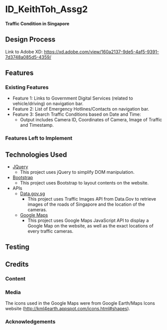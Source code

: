 # ID_KeithToh_Assg2
#### Traffic Condition in Singapore

## Design Process
Link to Adobe XD: https://xd.adobe.com/view/160a2137-9de5-4af5-9391-7d3748a085d5-4359/ 

## Features
### Existing Features 
* Feature 1: Links to Government Digital Services (related to vehicle/driving) on navigation bar.
* Feature 2: List of Emergency Hotlines/Contacts on navigation bar.
* Feature 3: Search Traffic Conditions based on Date and Time:
    * Output includes Camera ID, Coordinates of Camera, Image of Traffic and Timestamp.
### Features Left to Implement
## Technologies Used
* [JQuery](https://jquery.com)
    * This project uses jQuery to simplify DOM manipulation.
* [Bootstrap](https://getbootstrap.com/)
    * This project uses Bootstrap to layout contents on the website.
* APIs
    * [Data.gov.sg](https://data.gov.sg/)
        * This project uses Traffic Images API from Data.Gov to retrieve images of the roads of Singapore and the location of the cameras. 
    * [Google Maps](https://developers.google.com/maps/apis-by-platform)
        * This project uses Google Maps JavaScript API to display a Google Map on the website, as well as the exact locations of every traffic cameras.
## Testing

## Credits
### Content
### Media
The icons used in the Google Maps were from Google Earth/Maps Icons website (http://kml4earth.appspot.com/icons.html#shapes).
### Acknowledgements